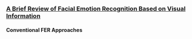 ### [A Brief Review of Facial Emotion Recognition Based on Visual Information](https://www.mdpi.com/1424-8220/18/2/401)

#### Conventional FER Approaches
